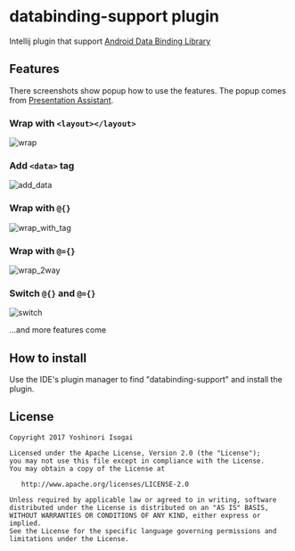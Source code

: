 # databinding-support plugin

Intellij plugin that support [Android Data Binding Library](https://developer.android.com/topic/libraries/data-binding/index.html)

## Features

There screenshots show popup how to use the features. The popup comes from [Presentation Assistant](https://plugins.jetbrains.com/plugin/7345).

### Wrap with `<layout></layout>`

![wrap](https://raw.githubusercontent.com/shiraji/databinding-support/master/websites/images/wrap.gif)

### Add `<data>` tag

![add_data](https://raw.githubusercontent.com/shiraji/databinding-support/master/websites/images/add_data.gif)

### Wrap with `@{}`

![wrap_with_tag](https://raw.githubusercontent.com/shiraji/databinding-support/master/websites/images/wrap_with_tag.gif)

### Wrap with `@={}`

![wrap_2way](https://raw.githubusercontent.com/shiraji/databinding-support/master/websites/images/wrap_2way.gif)

### Switch `@{}` and `@={}`

![switch](https://raw.githubusercontent.com/shiraji/databinding-support/master/websites/images/switch.gif)

...and more features come

## How to install

Use the IDE's plugin manager to find "databinding-support" and install the plugin.

## License

```
Copyright 2017 Yoshinori Isogai

Licensed under the Apache License, Version 2.0 (the "License");
you may not use this file except in compliance with the License.
You may obtain a copy of the License at

   http://www.apache.org/licenses/LICENSE-2.0

Unless required by applicable law or agreed to in writing, software
distributed under the License is distributed on an "AS IS" BASIS,
WITHOUT WARRANTIES OR CONDITIONS OF ANY KIND, either express or implied.
See the License for the specific language governing permissions and
limitations under the License.
```
